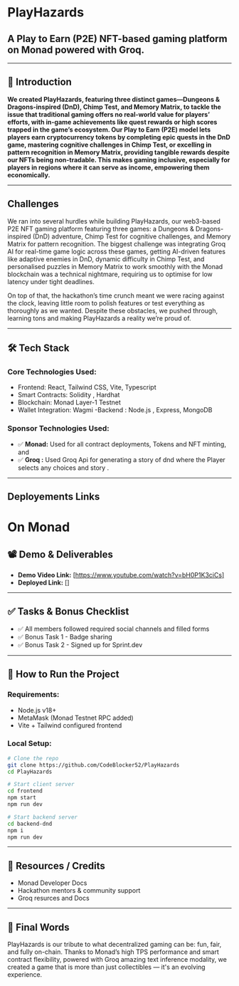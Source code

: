 

# PlayHazards

## A Play to Earn (P2E) NFT-based gaming platform on Monad powered with Groq.

---

## 📌   Introduction

**We created PlayHazards, featuring three distinct games—Dungeons & Dragons-inspired (DnD), Chimp Test, and Memory Matrix, to tackle the issue that traditional gaming offers no real-world value for players’ efforts, with in-game achievements like quest rewards or high scores trapped in the game’s ecosystem. Our Play to Earn (P2E) model lets players earn cryptocurrency tokens by completing epic quests in the DnD game, mastering cognitive challenges in Chimp Test, or excelling in pattern recognition in Memory Matrix, providing tangible rewards despite our NFTs being non-tradable. This makes gaming inclusive, especially for players in regions where it can serve as income, empowering them economically.**


---

## Challenges

We ran into several hurdles while building PlayHazards, our web3-based P2E NFT gaming platform featuring three games: a Dungeons & Dragons-inspired (DnD) adventure, Chimp Test for cognitive challenges, and Memory Matrix for pattern recognition. The biggest challenge was integrating Groq AI for real-time game logic across these games, getting AI-driven features like adaptive enemies in DnD, dynamic difficulty in Chimp Test, and personalised puzzles in Memory Matrix to work smoothly with the Monad blockchain was a technical nightmare, requiring us to optimise for low latency under tight deadlines.

On top of that, the hackathon’s time crunch meant we were racing against the clock, leaving little room to polish features or test everything as thoroughly as we wanted. Despite these obstacles, we pushed through, learning tons and making PlayHazards a reality we’re proud of.

---



## 🛠️ Tech Stack

### Core Technologies Used:
- Frontend: React, Tailwind CSS, Vite, Typescript 
- Smart Contracts: Solidity , Hardhat
- Blockchain: Monad Layer-1 Testnet
- Wallet Integration: Wagmi
-Backend : Node.js , Express,  MongoDB

### Sponsor Technologies Used:
- ✅ **Monad:** Used for all contract deployments, Tokens and NFT minting, and  
- ✅ **Groq :** Used Groq Api for generating  a story of dnd where the Player selects any choices and story .
---

## Deployements Links


# On Monad
  [BIT TOKENS CONTRACT ]: [https://testnet.monadexplorer.com/token/0x4C033EB7Baf936cF2FFED08D1C948106641095cf],

  [BRAIN NFT CONTRACT]: [https://testnet.monadexplorer.com/token/0x84156870499fb4ee52570c1263590ecf49BA6796],
            




## 📽️ Demo & Deliverables

- **Demo Video Link:** [https://www.youtube.com/watch?v=bH0P1K3ciCs]  
- **Deployed Link:** []  

---

## ✅ Tasks & Bonus Checklist

- ✅ All members followed required social channels and filled forms  
- ✅ Bonus Task 1 - Badge sharing  
- ✅ Bonus Task 2 - Signed up for Sprint.dev  

---

## 🧪 How to Run the Project

### Requirements:
- Node.js v18+
- MetaMask (Monad Testnet RPC added)
- Vite + Tailwind configured frontend

### Local Setup:
```bash
# Clone the repo
git clone https://github.com/CodeBlocker52/PlayHazards
cd PlayHazards

# Start client server
cd frontend 
npm start
npm run dev 

# Start backend server
cd backend-dnd
npm i
npm run dev
```
---



## 📎 Resources / Credits

- Monad Developer Docs   
- Hackathon mentors & community support
- Groq resurces and Docs

---

## 🏁 Final Words

PlayHazards is our tribute to what decentralized gaming can be: fun, fair, and fully on-chain. Thanks to Monad’s high TPS performance and smart contract flexibility, powered with Groq amazing text inference modality,  we created a game that is more than just collectibles — it's an evolving experience.

